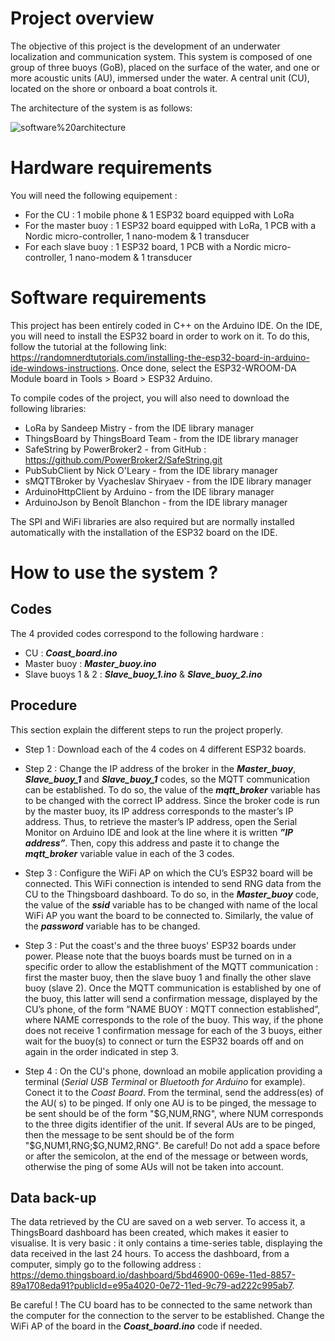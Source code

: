 # Project overview

The objective of this project is the development of an underwater localization and communication system. This system is composed of one
group of three buoys (GoB), placed on the surface of the water, and one or more acoustic units (AU), immersed under the water. A central unit (CU),  
located on the shore or onboard a boat controls it.
    
The architecture of the system is as follows: 

![software%20architecture](https://user-images.githubusercontent.com/60877425/182219691-0d513336-d02f-46c3-8320-1a90ee0f3431.png)


# Hardware requirements

You will need the following equipement :

* For the CU : 1 mobile phone & 1 ESP32 board equipped with LoRa
* For the master buoy : 1 ESP32 board equipped with LoRa, 1 PCB with a Nordic micro-controller, 1 nano-modem & 1 transducer
* For each slave buoy : 1 ESP32 board, 1 PCB with a Nordic micro-controller, 1 nano-modem & 1 transducer


# Software requirements

This project has been entirely coded in C++ on the Arduino IDE. On the IDE, you will need to install the ESP32 board in order to work on it. To do this, follow the tutorial at the following link: https://randomnerdtutorials.com/installing-the-esp32-board-in-arduino-ide-windows-instructions. Once done, select the ESP32-WROOM-DA Module board in Tools > Board > ESP32 Arduino.

To compile codes of the project, you will also need to download the following libraries:

* LoRa by Sandeep Mistry - from the IDE library manager
* ThingsBoard by ThingsBoard Team - from the IDE library manager
* SafeString by PowerBroker2 - from GitHub : https://github.com/PowerBroker2/SafeString.git
* PubSubClient by Nick O'Leary - from the IDE library manager
* sMQTTBroker by Vyacheslav Shiryaev - from the IDE library manager
* ArduinoHttpClient by Arduino - from the IDE library manager
* ArduinoJson by Benoît Blanchon - from the IDE library manager

The SPI and WiFi libraries are also required but are normally installed automatically with the installation of the ESP32 board on the IDE.


# How to use the system ?

## Codes

The 4 provided codes correspond to the following hardware :

* CU : ___Coast_board.ino___
* Master buoy : ___Master_buoy.ino___
* Slave buoys 1 & 2 : ___Slave_buoy_1.ino___ & ___Slave_buoy_2.ino___


## Procedure

This section explain the different steps to run the project properly. 

* Step 1 : Download each of the 4 codes on 4 different ESP32 boards.

* Step 2 : Change the IP address of the broker in the ___Master_buoy___, ___Slave_buoy_1___ and ___Slave_buoy_1___ codes, so the MQTT communication can be established. To do so, the value of the ___mqtt_broker___ variable has to be changed with the correct IP address. Since the broker code is run by the master buoy, its IP address corresponds to the master’s IP address. Thus, to retrieve the master’s IP address, open the Serial Monitor on Arduino IDE and look at the line where it is written ___”IP address”___. Then, copy this address and paste it to change the ___mqtt_broker___ variable value in each of the 3 codes.

* Step 3 : Configure the WiFi AP on which the CU’s ESP32 board will be connected. This WiFi connection is intended to send RNG data from the CU to the Thingsboard dashboard. To do so, in the ___Master_buoy___ code, the value of the ___ssid___ variable has to be changed with name of the local WiFi AP you want the board to be connected to. Similarly, the value of the ___password___ variable has to be changed.

* Step 3 : Put the coast's and the three buoys' ESP32 boards under power. Please note that the buoys boards must be turned on in a specific order to allow the establishment of the MQTT communication : first the master buoy, then the slave buoy 1 and finally the other slave buoy (slave 2).  Once the MQTT communication is established by one of the buoy, this latter will
send a confirmation message, displayed by the CU’s phone, of the form ”NAME BUOY : MQTT
connection established”, where NAME corresponds to the role of the buoy. This way, if the phone does
not receive 1 confirmation message for each of the 3 buoys, either wait for the buoy(s) to connect or
turn the ESP32 boards off and on again in the order indicated in step 3.

* Step 4 : On the CU's phone, download an mobile application providing a terminal (_Serial USB Terminal_ or _Bluetooth for Arduino_ for example). Conect it to the _Coast Board_. From the terminal, send the address(es) of the AU( s) to be pinged. If only one AU is to be pinged, the message to be sent should be of the form "$G,NUM,RNG", where NUM corresponds to the three digits identifier of the unit. If several AUs are to be pinged, then the message to be sent should be of the form "$G,NUM1,RNG;$G,NUM2,RNG". Be careful! Do not add a space before or after the semicolon,  at the end of the message or between words, otherwise the ping of some AUs will not be taken into account.


## Data back-up

The data retrieved by the CU are saved on a web server. To access it, a ThingsBoard dashboard has
been created, which makes it easier to visualise. It is very basic : it only contains a time-series table, displaying the data received in the last 24 hours. To access the dashboard, from a computer, simply go to the following address : https://demo.thingsboard.io/dashboard/5bd46900-069e-11ed-8857-89a1708eda91?publicId=e95a4020-0e72-11ed-9c79-ad222c995ab7.

Be careful ! The CU board has to be connected to the same network than the computer for the connection to the server to be established. Change the WiFi AP of the board in the ___Coast_board.ino___ code if needed.

